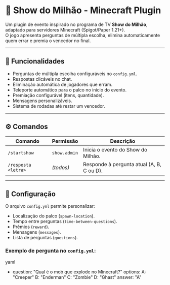 # 🎯 Show do Milhão - Minecraft Plugin

Um plugin de evento inspirado no programa de TV **Show do Milhão**, adaptado para servidores Minecraft (Spigot/Paper 1.21+).  
O jogo apresenta perguntas de múltipla escolha, elimina automaticamente quem errar e premia o vencedor no final.

---

## 📌 Funcionalidades
- Perguntas de múltipla escolha configuráveis no `config.yml`.
- Respostas clicáveis no chat.
- Eliminação automática de jogadores que erram.
- Teleporte automático para o palco no início do evento.
- Premiação configurável (itens, quantidade).
- Mensagens personalizáveis.
- Sistema de rodadas até restar um vencedor.

---

## ⚙️ Comandos
| Comando      | Permissão    | Descrição |
|--------------|-------------|-----------|
| `/startshow` | `show.admin` | Inicia o evento do Show do Milhão. |
| `/resposta <letra>` | *(todos)* | Responde à pergunta atual (A, B, C ou D). |

---

## 📄 Configuração
O arquivo `config.yml` permite personalizar:
- Localização do palco (`spawn-location`).
- Tempo entre perguntas (`time-between-questions`).
- Prêmios (`reward`).
- Mensagens (`messages`).
- Lista de perguntas (`questions`).

### Exemplo de pergunta no `config.yml`:
yaml
- question: "Qual é o mob que explode no Minecraft?"
  options:
    A: "Creeper"
    B: "Enderman"
    C: "Zombie"
    D: "Ghast"
  answer: "A"
